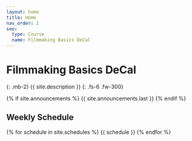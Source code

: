 ```yaml
---
layout: home
title: Home
nav_order: 1
seo:
  type: Course
  name: Filmmaking Basics DeCal
---
```


# Filmmaking Basics DeCal
{: .mb-2}
{{ site.description }}
{: .fs-6 .fw-300}

{% if site.announcements %}
{{ site.announcements.last }}
{% endif %}

## Weekly Schedule
{% for schedule in site.schedules %}
{{ schedule }}
{% endfor %}

<!-- ## Calendar
{% for module in site.modules %}
{{ module }}
{% endfor %} -->
